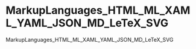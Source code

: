 # MarkupLanguages_HTML_ML_XAML_YAML_JSON_MD_LeTeX_SVG
MarkupLanguages_HTML_ML_XAML_YAML_JSON_MD_LeTeX_SVG
